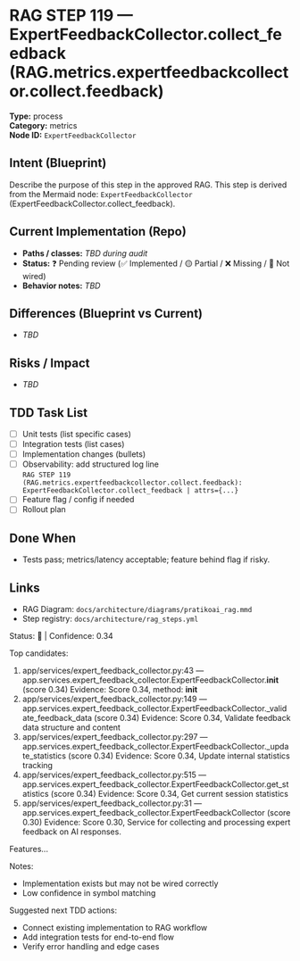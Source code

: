 # RAG STEP 119 — ExpertFeedbackCollector.collect_feedback (RAG.metrics.expertfeedbackcollector.collect.feedback)

**Type:** process  
**Category:** metrics  
**Node ID:** `ExpertFeedbackCollector`

## Intent (Blueprint)
Describe the purpose of this step in the approved RAG. This step is derived from the Mermaid node: `ExpertFeedbackCollector` (ExpertFeedbackCollector.collect_feedback).

## Current Implementation (Repo)
- **Paths / classes:** _TBD during audit_
- **Status:** ❓ Pending review (✅ Implemented / 🟡 Partial / ❌ Missing / 🔌 Not wired)
- **Behavior notes:** _TBD_

## Differences (Blueprint vs Current)
- _TBD_

## Risks / Impact
- _TBD_

## TDD Task List
- [ ] Unit tests (list specific cases)
- [ ] Integration tests (list cases)
- [ ] Implementation changes (bullets)
- [ ] Observability: add structured log line  
  `RAG STEP 119 (RAG.metrics.expertfeedbackcollector.collect.feedback): ExpertFeedbackCollector.collect_feedback | attrs={...}`
- [ ] Feature flag / config if needed
- [ ] Rollout plan

## Done When
- Tests pass; metrics/latency acceptable; feature behind flag if risky.

## Links
- RAG Diagram: `docs/architecture/diagrams/pratikoai_rag.mmd`
- Step registry: `docs/architecture/rag_steps.yml`


<!-- AUTO-AUDIT:BEGIN -->
Status: 🔌  |  Confidence: 0.34

Top candidates:
1) app/services/expert_feedback_collector.py:43 — app.services.expert_feedback_collector.ExpertFeedbackCollector.__init__ (score 0.34)
   Evidence: Score 0.34, method: __init__
2) app/services/expert_feedback_collector.py:149 — app.services.expert_feedback_collector.ExpertFeedbackCollector._validate_feedback_data (score 0.34)
   Evidence: Score 0.34, Validate feedback data structure and content
3) app/services/expert_feedback_collector.py:297 — app.services.expert_feedback_collector.ExpertFeedbackCollector._update_statistics (score 0.34)
   Evidence: Score 0.34, Update internal statistics tracking
4) app/services/expert_feedback_collector.py:515 — app.services.expert_feedback_collector.ExpertFeedbackCollector.get_statistics (score 0.34)
   Evidence: Score 0.34, Get current session statistics
5) app/services/expert_feedback_collector.py:31 — app.services.expert_feedback_collector.ExpertFeedbackCollector (score 0.30)
   Evidence: Score 0.30, Service for collecting and processing expert feedback on AI responses.

Features...

Notes:
- Implementation exists but may not be wired correctly
- Low confidence in symbol matching

Suggested next TDD actions:
- Connect existing implementation to RAG workflow
- Add integration tests for end-to-end flow
- Verify error handling and edge cases
<!-- AUTO-AUDIT:END -->